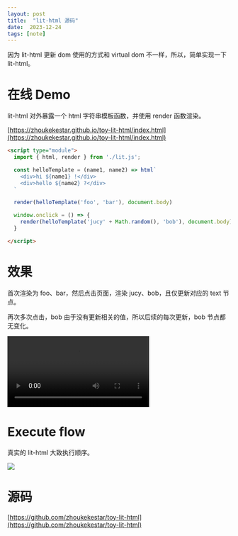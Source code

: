 ```yaml
---
layout: post
title:  "lit-html 源码"
date:  2023-12-24
tags: [note]
---
```



  因为 lit-html 更新 dom 使用的方式和 virtual dom 不一样，所以，简单实现一下 lit-html。

# 在线 Demo

  lit-html 对外暴露一个 html 字符串模板函数，并使用 render 函数渲染。

  [https://zhoukekestar.github.io/toy-lit-html/index.html](https://zhoukekestar.github.io/toy-lit-html/index.html)

```html
<script type="module">
  import { html, render } from './lit.js';

  const helloTemplate = (name1, name2) => html`
    <div>hi ${name1} !</div>
    <div>hello ${name2} ?</div>
  `

  render(helloTemplate('foo', 'bar'), document.body)

  window.onclick = () => {
    render(helloTemplate('jucy' + Math.random(), 'bob'), document.body)
  }

</script>
```

# 效果

  首次渲染为 foo、bar，然后点击页面，渲染 jucy、bob，且仅更新对应的 text 节点。

  再次多次点击，bob 由于没有更新相关的值，所以后续的每次更新，bob 节点都无变化。

<video width="320" autoplay controls>
  <source src="https://github.com/zhoukekestar/notes/assets/7157346/496c65aa-62d4-43f3-97ec-531f2b0b7bf1" type="video/mp4">
Your browser does not support the video tag.
</video>


# Execute flow

  真实的 lit-html 大致执行顺序。

![](https://www.plantuml.com/plantuml/svg/jLVDRjiu4BxhAUPW83QGzGCuq6vsimKI82s2DEWb26nQcbXiACgbgDX5a2VelPUY1NhhgUYXv_PbsZn7Xv8fcoeJoqbw2HXgvfkVx-EGtiqrKxf8HH0eb34g-EjlEC5qAfZ6OymBeGUGw5ICSgsud8pgZqF1DIecyi0rDm0Lr02keFBA1ul5wTasN39H8ErauvSOwTCpk5wDlPTm4HynHM4bpfR_Tdi1YpI_f3ZBpQ1UDLoZJ5B08jAP8aV7okQcK1TAmjJ0nEZ1zYTbxFl3JexwXQcZwnRVFiaQAihIb6iNfdiFdCu4QnI_Vx05Dvy-thp_xY9PfwhXFWYxLpFjkhdDzjjCH3Pceh-Iupw9YinbHgQAJnB3caBZICBgpEVp3eovZC4FMA_wbTCJWIbAtG3K2S_xA204rsfBBxotUdqk9QhzawU7P6M4Vaky6HCNg7v7DysdlqMUTAz0lvwIwTx-mU7_mwD_Zq-sWIh0ENKsY_70BE6wjrD7S7cqYhIvhQhIUYmv_FdvmuzlR_nC7X0VJ4QMKNVNowpz5ZGt_B1-nckVPbb5MHUtCMAyFVwwWYm8dHkHoSUe9SwYmeYYpzDfflGpOgfRooCtfMhwsck5PcNouAICgY1iJa3Wvv0o7IMReooKVo-SIkZ3pehKpR97HBQlqw_rSyKc9gyxeOpcttszUVkblJYAQMncM7NLjEMEKaYQyxrT7SvOi3MHUAoEWETGfHG7juvnqsLx7PGgj42RN0QMgqWWexEvnemQXafNRHh0G-9HSwgpOmOYocfPmV-7vvd2hXc1pdHskiEcKvGnwAmyS8nBLAI9pVEesaTzBjc3q2sq1wgyNtSU1zlgpO_cs_G_HUvuWmHX23bIJ-A5DOIXVPciGanGBpj7oXjs1DS6ejFk6IDnLYusvjx_WAaazV1NZD-u7XyHdLY46TS9B4UsVNC-0iV_q8u5fiQ7THH7nuBb6af7wzSu-lYgO0AYGfcJiSHOCyxyAJLdsyxQsLFP__aPUCShsyXuaGTed6lgPKjHpQsKsWyWIKxF-LYG1leKaK48LjrEhrPy34awmP94Gv4qUxE4Koy4ly0SHlPDEWfsgJBpU-aN)


# 源码

[https://github.com/zhoukekestar/toy-lit-html](https://github.com/zhoukekestar/toy-lit-html)
